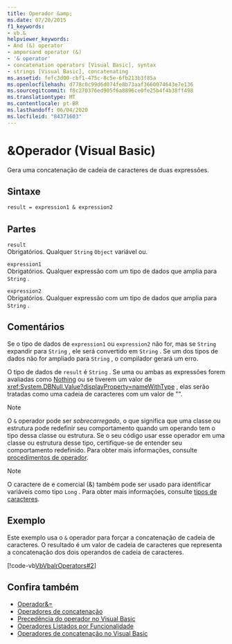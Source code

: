 ```yaml
---
title: Operador &amp;
ms.date: 07/20/2015
f1_keywords:
- vb.&
helpviewer_keywords:
- And (&) operator
- ampersand operator (&)
- '& operator'
- concatenation operators [Visual Basic], syntax
- strings [Visual Basic], concatenating
ms.assetid: fefc3d00-cbf1-475c-8c5e-6fb213b3f85a
ms.openlocfilehash: d778c0c99d6d074fe8b73aaf3660074643e7e136
ms.sourcegitcommit: f8c270376ed905f6a8896ce0fe25b4f4b38ff498
ms.translationtype: MT
ms.contentlocale: pt-BR
ms.lasthandoff: 06/04/2020
ms.locfileid: "84371603"
---
```

# <a name="amp-operator-visual-basic"></a>&amp;Operador (Visual Basic)
Gera uma concatenação de cadeia de caracteres de duas expressões.  
  
## <a name="syntax"></a>Sintaxe  
  
```vb  
result = expression1 & expression2  
```  
  
## <a name="parts"></a>Partes  
 `result`  
 Obrigatórios. Qualquer `String` `Object` variável ou.  
  
 `expression1`  
 Obrigatórios. Qualquer expressão com um tipo de dados que amplia para `String` .  
  
 `expression2`  
 Obrigatórios. Qualquer expressão com um tipo de dados que amplia para `String` .  
  
## <a name="remarks"></a>Comentários  
 Se o tipo de dados de `expression1` ou `expression2` não for, mas se `String` expandir para `String` , ele será convertido em `String` . Se um dos tipos de dados não for ampliado para `String` , o compilador gerará um erro.  
  
 O tipo de dados de `result` é `String` . Se uma ou ambas as expressões forem avaliadas como [Nothing](../nothing.md) ou se tiverem um valor de <xref:System.DBNull.Value?displayProperty=nameWithType> , elas serão tratadas como uma cadeia de caracteres com um valor de "".  
  
> [!NOTE]
> O `&` operador pode ser *sobrecarregado*, o que significa que uma classe ou estrutura pode redefinir seu comportamento quando um operando tem o tipo dessa classe ou estrutura. Se o seu código usar esse operador em uma classe ou estrutura desse tipo, certifique-se de entender seu comportamento redefinido. Para obter mais informações, consulte [procedimentos de operador](../../programming-guide/language-features/procedures/operator-procedures.md).  
  
> [!NOTE]
> O caractere de e comercial (&) também pode ser usado para identificar variáveis como tipo `Long` . Para obter mais informações, consulte [tipos de caracteres](../../programming-guide/language-features/data-types/type-characters.md).  
  
## <a name="example"></a>Exemplo  
 Este exemplo usa o `&` operador para forçar a concatenação de cadeia de caracteres. O resultado é um valor de cadeia de caracteres que representa a concatenação dos dois operandos de cadeia de caracteres.  
  
 [!code-vb[VbVbalrOperators#2](~/samples/snippets/visualbasic/VS_Snippets_VBCSharp/VbVbalrOperators/VB/Class1.vb#2)]  
  
## <a name="see-also"></a>Confira também

- [Operador&=](and-assignment-operator.md)
- [Operadores de concatenação](concatenation-operators.md)
- [Precedência do operador no Visual Basic](operator-precedence.md)
- [Operadores Listados por Funcionalidade](operators-listed-by-functionality.md)
- [Operadores de concatenação no Visual Basic](../../programming-guide/language-features/operators-and-expressions/concatenation-operators.md)

